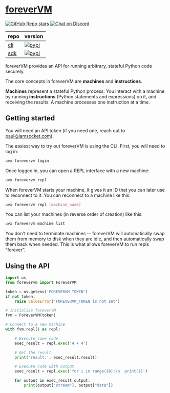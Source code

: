[foreverVM](https://forevervm.com)
==================================

[![GitHub Repo stars](https://img.shields.io/github/stars/jamsocket/forevervm?style=social)](https://github.com/jamsocket/forevervm)
[![Chat on Discord](https://img.shields.io/discord/939641163265232947?color=404eed&label=discord)](https://discord.gg/N5sEpsuhh9)

| repo                                                | version                     |
|-----------------------------------------------------|-----------------------------|
| [cli](https://github.com/jamsocket/forevervm) | [![pypi](https://img.shields.io/pypi/v/forevervm)](https://pypi.org/project/forevervm/) |
| [sdk](https://github.com/jamsocket/forevervm) | [![pypi](https://img.shields.io/pypi/v/forevervm-sdk)](https://pypi.org/project/forevervm-sdk/) |

foreverVM provides an API for running arbitrary, stateful Python code securely.

The core concepts in foreverVM are **machines** and **instructions**.

**Machines** represent a stateful Python process. You interact with a machine by running **instructions**
(Python statements and expressions) on it, and receiving the results. A machine processes one instruction
at a time.

Getting started
---------------

You will need an API token (if you need one, reach out to [paul@jamsocket.com](mailto:paul@jamsocket.com)).

The easiest way to try out foreverVM is using the CLI. First, you will need to log in:

```bash
uvx forevervm login
```

Once logged in, you can open a REPL interface with a new machine:

```bash
uvx forevervm repl
```

When foreverVM starts your machine, it gives it an ID that you can later use to reconnect to it. You can reconnect to a machine like this:

```bash
uvx forevervm repl [machine_name]
```

You can list your machines (in reverse order of creation) like this:

```bash
uvx forevervm machine list
```

You don't need to terminate machines -- foreverVM will automatically swap them from memory to disk when they are idle, and then
automatically swap them back when needed. This is what allows foreverVM to run repls “forever”.

Using the API
-------------

```python
import os
from forevervm import ForeverVM

token = os.getenv('FOREVERVM_TOKEN')
if not token:
    raise ValueError('FOREVERVM_TOKEN is not set')

# Initialize foreverVM
fvm = ForeverVM(token)

# Connect to a new machine
with fvm.repl() as repl:

    # Execute some code
    exec_result = repl.exec('4 + 4')

    # Get the result
    print('result:', exec_result.result)

    # Execute code with output
    exec_result = repl.exec('for i in range(10):\n  print(i)')

    for output in exec_result.output:
        print(output["stream"], output["data"])
```

